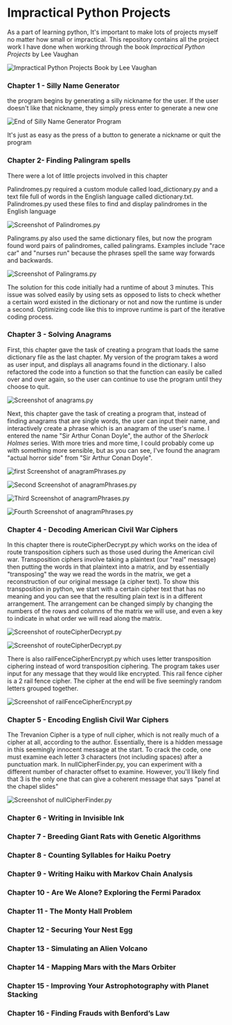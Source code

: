 # Impractical Python ProjectsAs a part of learning python, It's important to make lots of projects myself no matter how small or impractical. This repository contains all the project work I have done when working through the book *Impractical Python Projects* by Lee Vaughan![Impractical Python Projects Book by Lee Vaughan](https://github.com/BrosephB/Impractical-Python-Projects/blob/main/Readme/IPJ.jpg?raw=true)### Chapter 1 - Silly Name Generatorthe program begins by generating a silly nickname for the user.If the user doesn't like that nickname, they simply press enter to generate a new one![End of Silly Name Generator Program](https://github.com/BrosephB/Impractical-Python-Projects/blob/main/Readme/ChapterOne_2.png?raw=true)It's just as easy as the press of a button to generate a nickname or quit the program### Chapter 2- Finding Palingram spellsThere were a lot of little projects involved in this chapter Palindromes.py required a custom module called load_dictionary.py and a text file full of words in the English language called dictionary.txt. Palindromes.py used these files to find and display palindromes in the English language![Screenshot of Palindromes.py](https://github.com/BrosephB/Impractical-Python-Projects/blob/main/Readme/ChapterTwo_1.png?raw=true)Palingrams.py also used the same dictionary files, but now the program found word pairs of palindromes, called palingrams. Examples include "race car" and "nurses run" because the phrases spell the same way forwards and backwards.![Screenshot of Palingrams.py](https://github.com/BrosephB/Impractical-Python-Projects/blob/main/Readme/ChapterTwo_2.png?raw=true)The solution for this code initially had a runtime of about 3 minutes. This issue was solved easily by using sets as opposed to lists to check whether a certain word existed in the dictionary or not and now the runtime is under a second. Optimizing code like this to improve runtime is part of the iterative coding process.### Chapter 3 - Solving AnagramsFirst, this chapter gave the task of creating a program that loads the same dictionary file as the last chapter. My version of the program takes a word as user input, and displays all anagrams found in the dictionary. I also refactored the code into a function so that the function can easily be called over and over again, so the user can continue to use the program until they choose to quit.![Screenshot of anagrams.py](https://github.com/BrosephB/Impractical-Python-Projects/blob/main/Readme/ChapterThree_1.png?raw=true)Next, this chapter gave the task of creating a program that, instead of finding anagrams that are single words, the user can input their name, and interactively create a phrase which is an anagram of the user's name. I entered the name "Sir Arthur Conan Doyle", the author of the _Sherlock Holmes_ series. With more tries and more time, I could probably come up with something more sensible, but as you can see, I've found the anagram "actual horror side" from "Sir Arthur Conan Doyle".![first Screenshot of anagramPhrases.py](https://github.com/BrosephB/Impractical-Python-Projects/blob/main/Readme/ChapterThree_2.png?raw=true)![Second Screenshot of anagramPhrases.py](https://github.com/BrosephB/Impractical-Python-Projects/blob/main/Readme/ChapterThree_3.png?raw=true)![Third Screenshot of anagramPhrases.py](https://github.com/BrosephB/Impractical-Python-Projects/blob/main/Readme/ChapterThree_4.png?raw=true)![Fourth Screenshot of anagramPhrases.py](https://github.com/BrosephB/Impractical-Python-Projects/blob/main/Readme/ChapterThree_5.png?raw=true)### Chapter 4 - Decoding American Civil War CiphersIn this chapter there is routeCipherDecrypt.py which works on the idea of route transposition ciphers such as those used during the American civil war. Transposition ciphers involve taking a plaintext (our "real" message) then putting the words in that plaintext into a matrix, and by essentially "transposing" the way we read the words in the matrix, we get a reconstruction of our original message (a cipher text). To show this transposition in python, we start with a certain cipher text that has no meaning and you can see that the resulting plain text is in a different arrangement. The arrangement can be changed simply by changing the numbers of the rows and columns of the matrix we will use, and even a key to indicate in what order we will read along the matrix. ![Screenshot of routeCipherDecrypt.py](https://github.com/BrosephB/Impractical-Python-Projects/blob/main/Readme/ChapterFour_1.png?raw=true)![Screenshot of routeCipherDecrypt.py](https://github.com/BrosephB/Impractical-Python-Projects/blob/main/Readme/ChapterFour_2.png?raw=true)There is also railFenceCipherEncrypt.py which uses letter transposition ciphering instead of word transposition ciphering. The program takes user input for any message that they would like encrypted. This rail fence cipher is a 2 rail fence cipher. The cipher at the end will be five seemingly random letters grouped together.![Screenshot of railFenceCipherEncrypt.py](https://github.com/BrosephB/Impractical-Python-Projects/blob/main/Readme/ChapterFour_3.png?raw=true)### Chapter 5 - Encoding English Civil War CiphersThe Trevanion Cipher is a type of null cipher, which is not really much of a cipher at all, according to the author. Essentially, there is a hidden message in this seemingly innocent message at the start. To crack the code, one must examine each letter 3 characters (not including spaces) after a punctuation mark. In nullCipherFinder.py, you can experiment with a different number of character offset to examine. However, you'll likely find that 3 is the only one that can give a coherent message that says "panel at the chapel slides"![Screenshot of nullCipherFinder.py](https://github.com/BrosephB/Impractical-Python-Projects/blob/main/Readme/ChapterFive_1.png?raw=true)### Chapter 6 - Writing in Invisible Ink### Chapter 7 - Breeding Giant Rats with Genetic Algorithms### Chapter 8 - Counting Syllables for Haiku Poetry### Chapter 9 - Writing Haiku with Markov Chain Analysis### Chapter 10 - Are We Alone? Exploring the Fermi Paradox### Chapter 11 - The Monty Hall Problem### Chapter 12 - Securing Your Nest Egg### Chapter 13 - Simulating an Alien Volcano### Chapter 14 - Mapping Mars with the Mars Orbiter### Chapter 15 - Improving Your Astrophotography with Planet Stacking### Chapter 16 - Finding Frauds with Benford’s Law